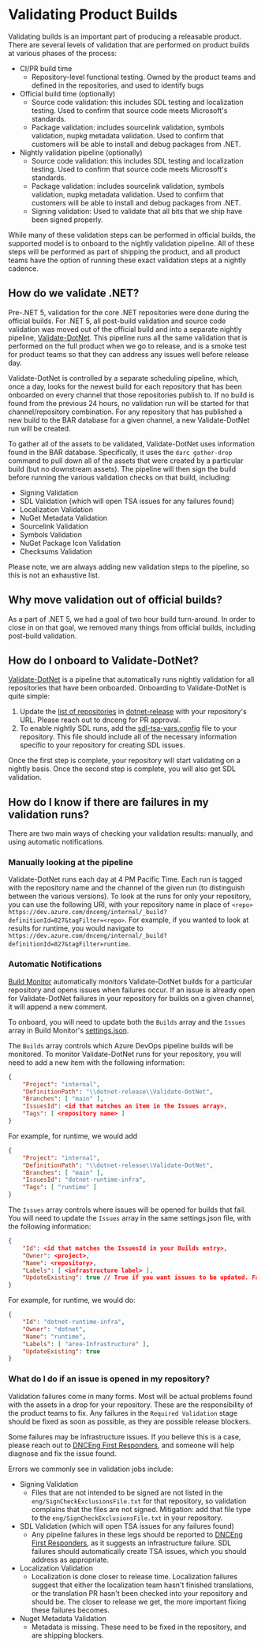 # Validating Product Builds

Validating builds is an important part of producing a releasable product. There are several levels of validation that are performed on product builds at various phases of the process:

* CI/PR build time
  * Repository-level functional testing. Owned by the product teams and defined in the repositories, and used to identify bugs
* Official build time (optionally)
  * Source code validation: this includes SDL testing and localization testing. Used to confirm that source code meets Microsoft's standards.
  * Package validation: includes sourcelink validation, symbols validation, nupkg metadata validation. Used to confirm that customers will be able to install and debug packages from .NET.
* Nightly validation pipeline (optionally)
  * Source code validation: this includes SDL testing and localization testing. Used to confirm that source code meets Microsoft's standards.
  * Package validation: includes sourcelink validation, symbols validation, nupkg metadata validation. Used to confirm that customers will be able to install and debug packages from .NET.
  * Signing validation: Used to validate that all bits that we ship have been signed properly.

While many of these validation steps can be performed in official builds, the supported model is to onboard to the nightly validation pipeline. All of these steps will be performed as part of shipping the product, and all product teams have the option of running these exact validation steps at a nightly cadence.

## How do we validate .NET?

Pre-.NET 5, validation for the core .NET repositories were done during the official builds. For .NET 5, all post-build validation and source code validation was moved out of the official build and into a separate nightly pipeline, [Validate-DotNet](https://dev.azure.com/dnceng/internal/_build?definitionId=827). This pipeline runs all the same validation that is performed on the full product when we go to release, and is a smoke test for product teams so that they can address any issues well before release day.

Validate-DotNet is controlled by a separate scheduling pipeline, which, once a day, looks for the newest build for each repository that has been onboarded on every channel that those repositories publish to. If no build is found from the previous 24 hours, no validation run will be started for that channel/repository combination. For any repository that has published a new build to the BAR database for a given channel, a new Validate-DotNet run will be created.

To gather all of the assets to be validated, Validate-DotNet uses information found in the BAR database. Specifically, it uses the `darc gather-drop` command to pull down all of the assets that were created by a particular build (but no downstream assets). The pipeline will then sign the build before running the various validation checks on that build, including:

* Signing Validation
* SDL Validation (which will open TSA issues for any failures found)
* Localization Validation
* NuGet Metadata Validation
* Sourcelink Validation
* Symbols Validation
* NuGet Package Icon Validation
* Checksums Validation

Please note, we are always adding new validation steps to the pipeline, so this is not an exhaustive list.

## Why move validation out of official builds?

As a part of .NET 5, we had a goal of two hour build turn-around. In order to close in on that goal, we removed many things from official builds, including post-build validation.

## How do I onboard to Validate-DotNet?

[Validate-DotNet](https://dev.azure.com/dnceng/internal/_build?definitionId=827) is a pipeline that automatically runs nightly validation for all repositories that have been onboarded. Onboarding to Validate-DotNet is quite simple:

1. Update the [list of repositories](https://dev.azure.com/dnceng/internal/_git/dotnet-release?path=%2Feng%2Fpipeline%2Ftools%2Frepos-to-validate.txt) in [dotnet-release](https://dev.azure.com/dnceng/internal/_git/dotnet-release) with your repository's URL. Please reach out to dnceng for PR approval.
2. To enable nightly SDL runs, add the [sdl-tsa-vars.config](https://github.com/dotnet/runtime/blob/main/eng/sdl-tsa-vars.config) file to your repository. This file should include all of the necessary information specific to your repository for creating SDL issues.

Once the first step is complete, your repository will start validating on a nightly basis. Once the second step is complete, you will also get SDL validation.

## How do I know if there are failures in my validation runs?

There are two main ways of checking your validation results: manually, and using automatic notifications.

### Manually looking at the pipeline

Validate-DotNet runs each day at 4 PM Pacific Time. Each run is tagged with the repository name and the channel of the given run (to distinguish between the various versions). To look at the runs for only your repository, you can use the following URl, with your repository name in place of `<repo>` `https://dev.azure.com/dnceng/internal/_build?definitionId=827&tagFilter=<repo>`. For example, if you wanted to look at results for runtime, you would navigate to `https://dev.azure.com/dnceng/internal/_build?definitionId=827&tagFilter=runtime`.

### Automatic Notifications

[Build Monitor](https://dev.azure.com/dnceng/internal/_wiki/wikis/DNCEng%20Services%20Wiki/185/BuildFailureManagement) automatically monitors Validate-DotNet builds for a particular repository and opens issues when failures occur. If an issue is already open for Validate-DotNet failures in your repository for builds on a given channel, it will append a new comment.

To onboard, you will need to update both the `Builds` array and the `Issues` array in Build Monitor's [settings.json](https://github.com/dotnet/arcade-services/blob/main/src/DotNet.Status.Web/.config/settings.json#L23).

The `Builds` array controls which Azure DevOps pipeline builds will be monitored. To monitor Validate-DotNet runs for your repository, you will need to add a new item with the following information:

```json
{
    "Project": "internal",
    "DefinitionPath": "\\dotnet-release\\Validate-DotNet",
    "Branches": [ "main" ],
    "IssuesId": <id that matches an item in the Issues array>,
    "Tags": [ <repository name> ]
}
```

For example, for runtime, we would add

```json
{
    "Project": "internal",
    "DefinitionPath": "\\dotnet-release\\Validate-DotNet",
    "Branches": [ "main" ],
    "IssuesId": "dotnet-runtime-infra",
    "Tags": [ "runtime" ]
}
```

The `Issues` array controls where issues will be opened for builds that fail. You will need to update the `Issues` array in the same settings.json file, with the following information:

```json
{
    "Id": <id that matches the IssuesId in your Builds entry>,
    "Owner": <project>, 
    "Name": <repository>, 
    "Labels": [ <infrastructure label> ],
    "UpdateExisting": true // True if you want issues to be updated. False if you want new issues for every failure
}
```

For example, for runtime, we would do:

```json
{
    "Id": "dotnet-runtime-infra",
    "Owner": "dotnet",
    "Name": "runtime",
    "Labels": [ "area-Infrastructure" ],
    "UpdateExisting": true
}
```

### What do I do if an issue is opened in my repository?

Validation failures come in many forms. Most will be actual problems found with the assets in a drop for your repository. These are the responsibility of the product teams to fix. Any failures in the `Required Validation` stage should be fixed as soon as possible, as they are possible release blockers.

Some failures may be infrastructure issues. If you believe this is a case, please reach out to [DNCEng First Responders](https://dev.azure.com/dnceng/internal/_wiki/wikis/DNCEng%20Services%20Wiki/107/How-to-get-a-hold-of-Engineering-Servicing), and someone will help diagnose and fix the issue found.

Errors we commonly see in validation jobs include:

* Signing Validation
  * Files that are not intended to be signed are not listed in the `eng/SignCheckExclusionsFile.txt` for that repository, so validation complains that the files are not signed. Mitigation: add that file type to the `eng/SignCheckExclusionsFile.txt` in your repository.
* SDL Validation (which will open TSA issues for any failures found)
  * Any pipeline failures in these legs should be reported to [DNCEng First Responders](https://dev.azure.com/dnceng/internal/_wiki/wikis/DNCEng%20Services%20Wiki/107/How-to-get-a-hold-of-Engineering-Servicing), as it suggests an infrastructure failure. SDL failures should automatically create TSA issues, which you should address as appropriate.
* Localization Validation
  * Localization is done closer to release time. Localization failures suggest that either the localization team hasn't finished translations, or the translation PR hasn't been checked into your repository and should be. The closer to release we get, the more important fixing these failures becomes.
* Nuget Metadata Validation
  * Metadata is missing. These need to be fixed in the repository, and are shipping blockers.
